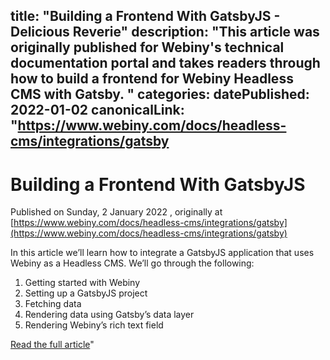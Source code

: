 title: "Building a Frontend With GatsbyJS - Delicious Reverie"
description: "This article was originally published for Webiny's technical documentation portal and takes readers through how to build a frontend for Webiny Headless CMS with Gatsby.
"
categories:
datePublished: 2022-01-02
canonicalLink: "https://www.webiny.com/docs/headless-cms/integrations/gatsby
---
# Building a Frontend With GatsbyJS

Published on Sunday, 2 January 2022 , originally at [https://www.webiny.com/docs/headless-cms/integrations/gatsby](https://www.webiny.com/docs/headless-cms/integrations/gatsby)

In this article we’ll learn how to integrate a GatsbyJS application that uses Webiny as a Headless CMS. We’ll go through the following:

1.  Getting started with Webiny
2.  Setting up a GatsbyJS project
3.  Fetching data
4.  Rendering data using Gatsby’s data layer
5.  Rendering Webiny’s rich text field

[Read the full article](https://www.webiny.com/docs/headless-cms/integrations/gatsby)"